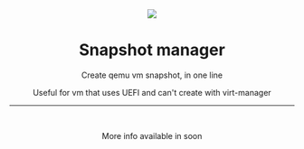 <div align=center>
  <img src="https://user-images.githubusercontent.com/91050580/211247103-f0dd1327-7429-4072-8eab-3a057b0e5218.svg">
  <h1>Snapshot manager</h1>
  <p>Create qemu vm snapshot, in one line</p>
  <p>Useful for vm that uses UEFI and can't create with virt-manager</p>
  <hr />
<br />
<img>
<p>More info available in soon</p>
</div>
